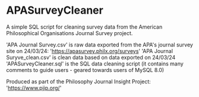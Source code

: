# APASurveyCleaner
A simple SQL script for cleaning survey data from the American Philosophical Organisations Journal Survey project.

  'APA Journal Survey.csv' is raw data exported from the APA's journal survey site on 24/03/24: 'https://apasurvey.philx.org/surveys'
  'APA Journal Suryve_clean.csv' is clean data based on data exported on 24/03/24
  'APASurveyCleaner.sql' is the SQL data cleaning script (it contains many comments to guide users - geared towards users of MySQL 8.0)

Produced as part of the Philosophy Journal Insight Project: 'https://www.pjip.org/' 

